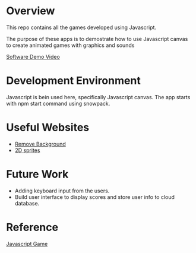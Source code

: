 # Overview

This repo contains all the games developed using Javascript.

The purpose of these apps is to demostrate how to use Javascript canvas to create animated games with graphics and sounds

[Software Demo Video](https://www.loom.com/share/8428a3b46cc14d2fafc5ca4e759e48a3)

# Development Environment

Javascript is bein used here, specifically Javascript canvas.
The app starts with npm start command using snowpack.

# Useful Websites

* [Remove Background](https://www.remove.bg/zh/upload)
* [2D sprites](https://bevouliin.com/)

# Future Work

* Adding keyboard input from the users.
* Build user interface to display scores and store user info to cloud database.

# Reference
[Javascript Game](https://www.youtube.com/watch?v=GFO_txvwK_c)
